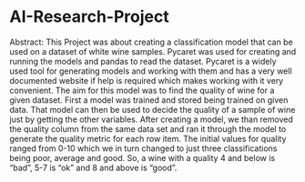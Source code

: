 # AI-Research-Project

Abstract:
This Project was about creating a classification model that can be used on a dataset of white wine samples. Pycaret was used for creating and running the models and pandas to read the dataset. Pycaret is a widely used tool for generating models and working with them and has a very well documented website if help is required which makes working with it very convenient. The aim for this model was to find the quality of wine for a given dataset. First a model was trained and stored being trained on given data. That model can then be used to decide the quality of a sample of wine just by getting the other variables. After creating a model, we than removed the quality column from the same data set and ran it through the model to generate the quality metric for each row item. The initial values for quality ranged from 0-10 which we in turn changed to just three classifications being poor, average and good. So, a wine with a quality 4 and below is “bad”, 5-7 is “ok” and 8 and above is “good”.
